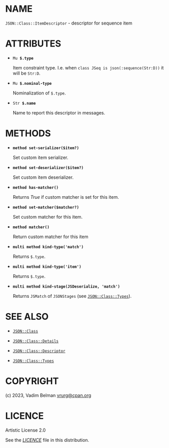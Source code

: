 # NAME

`JSON::Class::ItemDescriptor` - descriptor for sequence item

# ATTRIBUTES

  - `Mu `**`$.type`**
    
    Item constraint type. I.e. when `class JSeq is json(:sequence(Str:D))` it will be `Str:D`.

  - `Mu `**`$.nominal-type`**
    
    Nominalization of `$.type`.

  - `Str `**`$.name`**
    
    Name to report this descriptor in messages.

# METHODS

  - **`method set-serializer($item?)`**
    
    Set custom item serializer.

  - **`method set-deserializer($item?)`**
    
    Set custom item deserializer.

  - **`method has-matcher()`**
    
    Returns *True* if custom matcher is set for this item.

  - **`method set-matcher($matcher?)`**
    
    Set custom matcher for this item.

  - **`method matcher()`**
    
    Return custom matcher for this item

  - **`multi method kind-type('match')`**
    
    Returns `$.type`.

  - **`multi method kind-type('item')`**
    
    Returns `$.type`.

  - **`multi method kind-stage(JSDeserialize, 'match')`**
    
    Returns `JSMatch` of `JSONStages` (see [`JSON::Class::Types`](Types.md)).

# SEE ALSO

  - [`JSON::Class`](../Class.md)

  - [`JSON::Class::Details`](Details.md)

  - [`JSON::Class::Descriptor`](Descriptor.md)

  - [`JSON::Class::Types`](Types.md)

# COPYRIGHT

(c) 2023, Vadim Belman <vrurg@cpan.org>

# LICENCE

Artistic License 2.0

See the [*LICENCE*](../../../../LICENCE) file in this distribution.
